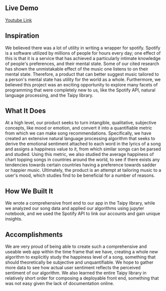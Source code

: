 ## Live Demo
[Youtube Link](https://www.youtube.com/watch?v=fyFrPITK4m8)

## Inspiration
We believed there was a lot of utility in writing a wrapper for spotify. Spotify is a software utilized by millions of people for hours every day; one effect of this is that it is a service that has achieved a particularly intimate knowledge of people's preferences, and their mental state. Some of our cited research has shown the unmistakable effect of the music one listens to on their mental state. Therefore, a product that can better suggest music tailored to a person's mental state has utility for the world as a whole.
Furthermore, we believed this project was an exciting opportunity to explore many facets of programming that were completely new to us, like the Spotify API, natural language processing, and the Taipy library.

## What It Does
At a high level, our product seeks to turn intangible, qualitative, subjective concepts, like mood or emotion, and convert it into a quantifiable metric from which we can make song recommendations. Specifically, we have created an extensive natural language processing algorithm that seeks to derive the emotional sentiment attached to each word in the lyrics of a song and assigns a happiness value to it, from which similar songs can be parsed and studied. Using this metric, we also studied the average happiness of chart topping songs in countries around the world, to see if there exists any tendencies towards certain countries having a preference towards sadder or happier music. Ultimately, the product is an attempt at tailoring music to a user's mood, which studies find to be beneficial for a number of reasons.

## How We Built It
We wrote a comprehensive front end to our app in the Taipy library, while we analyzed our song data and applied our algorithms using jupyter notebook, and we used the Spotify API to link our accounts and gain unique insights.

## Accomplishments
We are very proud of being able to create such a comprehensive and useable web app within the time frame that we have, creating a whole new algorithm to explicitly study the happiness level of a song, something that should theoretically be subjective and unquantifiable. We hope to gather more data to see how actual user sentiment reflects the perceived sentiment of our algorithm.
We also learned the entire Taipy library in relatively short order for composing a deployable front end, something that was not easy given the lack of documentation online.
